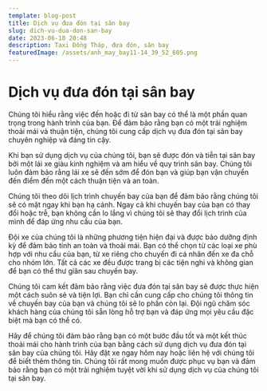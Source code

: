 ```yaml
---
template: blog-post
title: Dịch vụ đưa đón tại sân bay
slug: dich-vu-dua-don-san-bay
date: 2023-06-10 20:48
description: Taxi Đồng Tháp, đưa đón, sân bay
featuredImage: /assets/anh_may_bay11-14_39_52_605.png
---
```

# Dịch vụ đưa đón tại sân bay

Chúng tôi hiểu rằng việc đến hoặc đi từ sân bay có thể là một phần quan trọng trong hành trình của bạn. Để đảm bảo rằng bạn có một trải nghiệm thoải mái và thuận tiện, chúng tôi cung cấp dịch vụ đưa đón tại sân bay chuyên nghiệp và đáng tin cậy.

Khi bạn sử dụng dịch vụ của chúng tôi, bạn sẽ được đón và tiễn tại sân bay bởi một lái xe giàu kinh nghiệm và am hiểu về quy trình sân bay. Chúng tôi luôn đảm bảo rằng lái xe sẽ đến sớm để đón bạn và giúp bạn vận chuyển đến điểm đến một cách thuận tiện và an toàn.

Chúng tôi theo dõi lịch trình chuyến bay của bạn để đảm bảo rằng chúng tôi sẽ có mặt ngay khi bạn hạ cánh. Ngay cả khi chuyến bay của bạn có thay đổi hoặc trễ, bạn không cần lo lắng vì chúng tôi sẽ thay đổi lịch trình của mình để đáp ứng nhu cầu của bạn.

Đội xe của chúng tôi là những phương tiện hiện đại và được bảo dưỡng định kỳ để đảm bảo tính an toàn và thoải mái. Bạn có thể chọn từ các loại xe phù hợp với nhu cầu của bạn, từ xe riêng cho chuyến đi cá nhân đến xe đa chỗ cho nhóm lớn. Tất cả các xe đều được trang bị các tiện nghi và không gian để bạn có thể thư giãn sau chuyến bay.

Chúng tôi cam kết đảm bảo rằng việc đưa đón tại sân bay sẽ được thực hiện một cách suôn sẻ và tiện lợi. Bạn chỉ cần cung cấp cho chúng tôi thông tin về chuyến bay của bạn và chúng tôi sẽ lo phần còn lại. Đội ngũ chăm sóc khách hàng của chúng tôi sẵn lòng hỗ trợ bạn và đáp ứng mọi yêu cầu đặc biệt mà bạn có thể có.

Hãy để chúng tôi đảm bảo rằng bạn có một bước đầu tốt và một kết thúc thoải mái cho hành trình của bạn bằng cách sử dụng dịch vụ đưa đón tại sân bay của chúng tôi. Hãy đặt xe ngay hôm nay hoặc liên hệ với chúng tôi để biết thêm thông tin. Chúng tôi rất mong muốn được phục vụ bạn và đảm bảo rằng bạn có một trải nghiệm tuyệt vời khi sử dụng dịch vụ của chúng tôi tại sân bay.